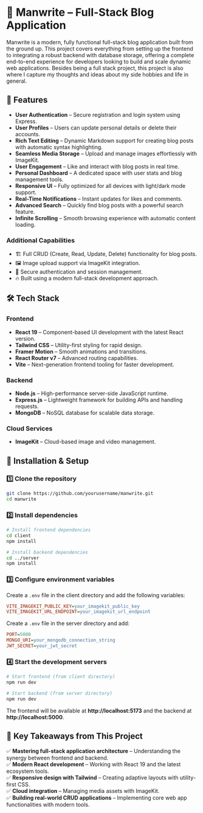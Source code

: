 # 📝 Manwrite – Full-Stack Blog Application

Manwrite is a modern, fully functional full-stack blog application built from the ground up. This project covers everything from setting up the frontend to integrating a robust backend with database storage, offering a complete end-to-end experience for developers looking to build and scale dynamic web applications. Besides being a full stack project, this project is also where I capture my thoughts and ideas about my side hobbies and life in general.

## 🚀 Features

- **User Authentication** – Secure registration and login system using Express.
- **User Profiles** – Users can update personal details or delete their accounts.
- **Rich Text Editing** – Dynamic Markdown support for creating blog posts with automatic syntax highlighting.
- **Seamless Media Storage** – Upload and manage images effortlessly with ImageKit.
- **User Engagement** – Like and interact with blog posts in real time.
- **Personal Dashboard** – A dedicated space with user stats and blog management tools.
- **Responsive UI** – Fully optimized for all devices with light/dark mode support.
- **Real-Time Notifications** – Instant updates for likes and comments.
- **Advanced Search** – Quickly find blog posts with a powerful search feature.
- **Infinite Scrolling** – Smooth browsing experience with automatic content loading.

### Additional Capabilities

- 🏗️ Full CRUD (Create, Read, Update, Delete) functionality for blog posts.
- 🖼️ Image upload support via ImageKit integration.
- 🔐 Secure authentication and session management.
- 🔥 Built using a modern full-stack development approach.

## 🛠 Tech Stack

### **Frontend**

- **React 19** – Component-based UI development with the latest React version.
- **Tailwind CSS** – Utility-first styling for rapid design.
- **Framer Motion** – Smooth animations and transitions.
- **React Router v7** – Advanced routing capabilities.
- **Vite** – Next-generation frontend tooling for faster development.

### **Backend**

- **Node.js** – High-performance server-side JavaScript runtime.
- **Express.js** – Lightweight framework for building APIs and handling requests.
- **MongoDB** – NoSQL database for scalable data storage.

### **Cloud Services**

- **ImageKit** – Cloud-based image and video management.

## 📂 Installation & Setup

### 1️⃣ Clone the repository

```sh
git clone https://github.com/yourusername/manwrite.git
cd manwrite
```

### 2️⃣ Install dependencies

```sh
# Install frontend dependencies
cd client
npm install

# Install backend dependencies
cd ../server
npm install
```

### 3️⃣ Configure environment variables

Create a `.env` file in the client directory and add the following variables:

```ini
VITE_IMAGEKIT_PUBLIC_KEY=your_imagekit_public_key
VITE_IMAGEKIT_URL_ENDPOINT=your_imagekit_url_endpoint
```

Create a `.env` file in the server directory and add:

```ini
PORT=5000
MONGO_URI=your_mongodb_connection_string
JWT_SECRET=your_jwt_secret
```

### 4️⃣ Start the development servers

```sh
# Start frontend (from client directory)
npm run dev

# Start backend (from server directory)
npm run dev
```

The frontend will be available at **http://localhost:5173** and the backend at **http://localhost:5000**.

## 🎯 Key Takeaways from This Project

✅ **Mastering full-stack application architecture** – Understanding the synergy between frontend and backend.  
✅ **Modern React development** – Working with React 19 and the latest ecosystem tools.  
✅ **Responsive design with Tailwind** – Creating adaptive layouts with utility-first CSS.  
✅ **Cloud integration** – Managing media assets with ImageKit.  
✅ **Building real-world CRUD applications** – Implementing core web app functionalities with modern tools.

